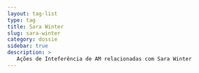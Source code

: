 ```yaml
---
layout: tag-list
type: tag
title: Sara Winter
slug: sara-winter
category: dossie
sidebar: true
description: >
   Ações de Inteferência de AM relacionadas com Sara Winter
---
```

